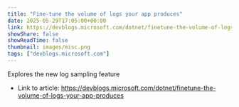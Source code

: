 ```yaml
---
title: "Fine-tune the volume of logs your app produces"
date: 2025-05-29T17:05:00+00:00
link: https://devblogs.microsoft.com/dotnet/finetune-the-volume-of-logs-your-app-produces
showShare: false
showReadTime: false
thumbnail: images/misc.png
tags: ["devblogs.microsoft.com"]
---
```

Explores the new log sampling feature

- Link to article: https://devblogs.microsoft.com/dotnet/finetune-the-volume-of-logs-your-app-produces